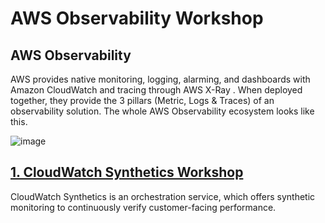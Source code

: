 # AWS Observability Workshop

## AWS Observability
AWS provides native monitoring, logging, alarming, and dashboards with Amazon CloudWatch and tracing through AWS X-Ray . When deployed together, they provide the 3 pillars (Metric, Logs & Traces) of an observability solution. The whole AWS Observability ecosystem looks like this.

![image](https://user-images.githubusercontent.com/59352356/211727325-3d42f3fd-3a8d-419d-ada3-3f829f7f6770.png)



## [1. CloudWatch Synthetics Workshop](https://github.com/hseera/aws-observability-workshop/blob/main/cloudwatch/synthetic%20workshop/README.md)
CloudWatch Synthetics is an orchestration service, which offers synthetic monitoring to continuously verify customer-facing performance. 
